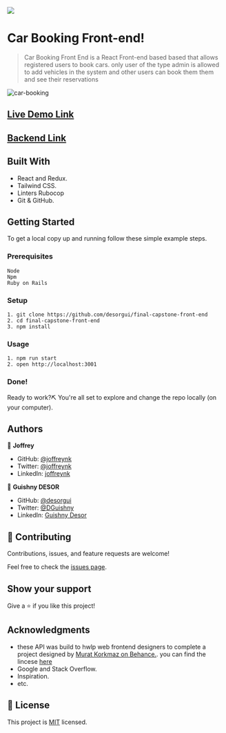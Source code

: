 ![](https://img.shields.io/badge/Microverse-blueviolet)

# Car Booking Front-end!


> Car Booking Front End is a React Front-end based based that allows registered users to book cars. only user of the type admin is allowed to add vehicles in  the system and other users can book them them and see their reservations

![car-booking](https://user-images.githubusercontent.com/60197357/207634682-592a3c5f-95ac-4c61-8a25-e3cbd66f38eb.png)


## [Live Demo Link](https://desorgui-car-boooking.netlify.app/)

## [Backend Link](https://github.com/JoffreyNK/final-capstone)


## Built With

- React and Redux.
- Tailwind CSS.
- Linters Rubocop
- Git & GitHub.

## Getting Started

To get a local copy up and running follow these simple example steps.

### Prerequisites

    Node
    Npm
    Ruby on Rails
    

### Setup

    1. git clone https://github.com/desorgui/final-capstone-front-end
    2. cd final-capstone-front-end
    3. npm install

### Usage

    1. npm run start
    2. open http://localhost:3001
    

### Done!

Ready to work?⛏️ You're all set to explore and change the repo locally (on your computer).

## Authors

👤 **Joffrey**

- GitHub: [@joffreynk](https://github.com/joffreynk)
- Twitter: [@joffreynk](https://twitter.com/joffreynk)
- LinkedIn: [joffreynk](https://linkedin.com/in/joffreynk)

👤 **Guishny DESOR**

- GitHub: [@desorgui](https://github.com/desorgui)
- Twitter: [@DGuishny](https://twitter.com/DGuishny)
- LinkedIn: [Guishny Desor](https://www.linkedin.com/in/guishny-desor-5421a01a9/)

## 🤝 Contributing

Contributions, issues, and feature requests are welcome!

Feel free to check the [issues page](../../issues/).

## Show your support

Give a ⭐️ if you like this project!

## Acknowledgments

- these API was build to hwlp web frontend designers to complete a project designed by  [Murat Korkmaz on Behance.](https://www.behance.net/muratk). you can find the lincese [here](https://creativecommons.org/licenses/by-nc/4.0/)
- Google and Stack Overflow.
- Inspiration.
- etc.

## 📝 License

This project is [MIT](./MIT.md) licensed.
